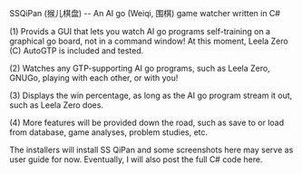 SSQiPan (猴儿棋盘) -- An AI go (Weiqi, 围棋) game watcher written in C#

(1) Provids a GUI that lets you watch AI go programs self-training on a graphical go board, not in a command window! At this moment, Leela Zero (C) AutoGTP is included and tested. 

(2) Watches any GTP-supporting AI go programs, such as Leela Zero, GNUGo, playing with each other, or with you!

(3) Displays the win percentage, as long as the AI go program stream it out, such as Leela Zero does.

(4) More features will be provided down the road, such as save to or load from database, game analyses, problem studies, etc.

The installers will install SS QiPan and some screenshots here may serve as user guide for now. Eventually, I will also post the full C# code here.
